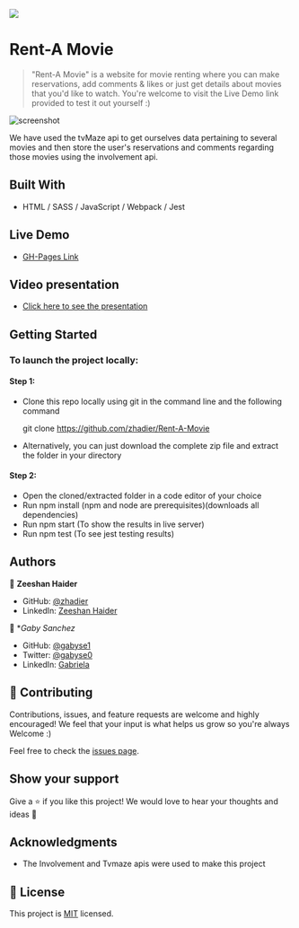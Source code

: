 ![](https://img.shields.io/badge/Microverse-blueviolet)

# Rent-A Movie

>"Rent-A Movie" is a website for movie renting where you can make reservations, add comments & likes or just get details about movies that you'd like to watch. You're welcome to visit the Live Demo link provided to test it out yourself :)

![screenshot](https://user-images.githubusercontent.com/90556221/152247436-d781a825-91f1-42af-b462-025e1335a66d.png)


We have used the tvMaze api to get ourselves data pertaining to several movies and then store the user's reservations and comments regarding those movies using the involvement api.


## Built With

- HTML / SASS / JavaScript / Webpack / Jest

## Live Demo

- [GH-Pages Link](https://zhadier.github.io/Rent-A-Movie)

## Video presentation

- [Click here to see the presentation](https://www.loom.com/share/aa7efb9dc69247f0b4aee305210bcdc7)

## Getting Started

### To launch the project locally:

#### Step 1:

- Clone this repo locally using git in the command line and the following command

  git clone https://github.com/zhadier/Rent-A-Movie
  
- Alternatively, you can just download the complete zip file and extract the folder in your directory

#### Step 2:

- Open the cloned/extracted folder in a code editor of your choice
- Run npm install (npm and node are prerequisites)(downloads all dependencies)
- Run npm start (To show the results in live server)
- Run npm test (To see jest testing results)

## Authors

👤 **Zeeshan Haider**

- GitHub: [@zhadier](https://github.com/zhadier)
- LinkedIn: [Zeeshan Haider](https://www.linkedin.com/in/zhadier39/)

👤 **Gaby Sanchez*

- GitHub: [@gabyse1](https://github.com/gabyse1)
- Twitter: [@gabyse0](https://twitter.com/gabyse0)
- LinkedIn: [Gabriela](https://www.linkedin.com/in/gabriela-s%C3%A1nchez-espirilla-83011b225/)

## 🤝 Contributing

Contributions, issues, and feature requests are welcome and highly encouraged!
We feel that your input is what helps us grow so you're always Welcome :)

Feel free to check the [issues page](../../issues/).

## Show your support

Give a ⭐️ if you like this project!
We would love to hear your thoughts and ideas 🖤

## Acknowledgments

- The Involvement and Tvmaze apis were used to make this project

## 📝 License

This project is [MIT](./MIT.md) licensed.
